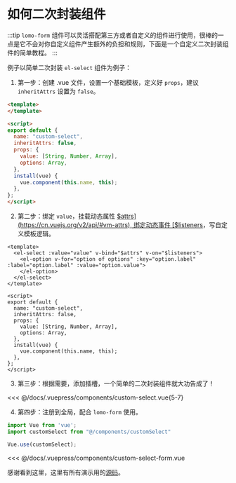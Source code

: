# 如何二次封装组件

:::tip
 `lomo-form` 组件可以灵活搭配第三方或者自定义的组件进行使用，很棒的一点是它不会对你自定义组件产生额外的负担和规则，下面是一个自定义二次封装组件的简单教程。
:::

例子以简单二次封装 `el-select` 组件为例子：

1. 第一步：创建 .vue 文件，设置一个基础模板，定义好 `props`，建议 `inheritAttrs` 设置为 `false`。

```html
<template>
</template>

<script>
export default {
  name: "custom-select",
  inheritAttrs: false,
  props: {
    value: [String, Number, Array],
    options: Array,
  },
  install(vue) {
    vue.component(this.name, this);
  },
};
</script>

```

2. 第二步：绑定 `value`，挂载动态属性 [$attrs](https://cn.vuejs.org/v2/api/#vm-attrs), 绑定动态事件 [$listeners](https://cn.vuejs.org/v2/api/#vm-listeners)，写自定义模板逻辑。

```html{2-5}
<template>
  <el-select :value="value" v-bind="$attrs" v-on="$listeners">
    <el-option v-for="option of options" :key="option.label" :label="option.label" :value="option.value">
    </el-option>
  </el-select>
</template>

<script>
export default {
  name: "custom-select",
  inheritAttrs: false,
  props: {
    value: [String, Number, Array],
    options: Array,
  },
  install(vue) {
    vue.component(this.name, this);
  },
};
</script>
```

3. 第三步：根据需要，添加插槽，一个简单的二次封装组件就大功告成了！

<<< @/docs/.vuepress/components/custom-select.vue{5-7}

4. 第四步：注册到全局，配合 `lomo-form` 使用。


```js
import Vue from 'vue';
import customSelect from "@/components/customSelect"

Vue.use(customSelect);
```

<<< @/docs/.vuepress/components/custom-select-form.vue


<ClientOnly><custom-select-form/></ClientOnly>



感谢看到这里，这里有所有演示用的[源码](https://github.com/lomo-GitHub/lomo-form/tree/master/docs/.vuepress/components)。
